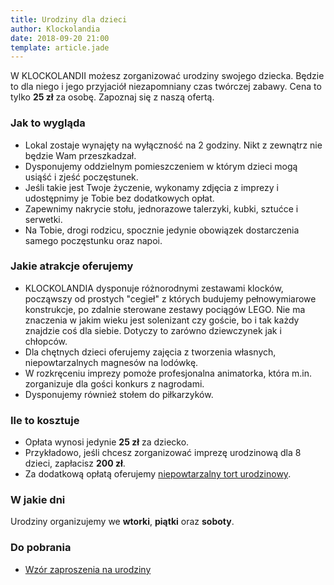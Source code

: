 ```yaml
---
title: Urodziny dla dzieci
author: Klockolandia
date: 2018-09-20 21:00
template: article.jade
---
```


W KLOCKOLANDII możesz zorganizować urodziny swojego dziecka. 
Będzie to dla niego i jego przyjaciół niezapomniany czas twórczej zabawy.
Cena to tylko **25 zł** za osobę. Zapoznaj się z naszą ofertą.

<span class="more"></span>

### Jak to wygląda

* Lokal zostaje wynajęty na wyłączność na 2 godziny. Nikt z zewnątrz nie będzie Wam przeszkadzał. 
* Dysponujemy oddzielnym pomieszczeniem w którym dzieci mogą usiąść i zjeść poczęstunek.
* Jeśli takie jest Twoje życzenie, wykonamy zdjęcia z imprezy i udostępnimy je Tobie bez dodatkowych opłat.
* Zapewnimy nakrycie stołu, jednorazowe talerzyki, kubki, sztućce i serwetki.
* Na Tobie, drogi rodzicu, spocznie jedynie obowiązek dostarczenia samego poczęstunku oraz napoi. 

### Jakie atrakcje oferujemy

* KLOCKOLANDIA dysponuje różnorodnymi zestawami klocków, począwszy od prostych "cegieł" z których budujemy pełnowymiarowe konstrukcje, po zdalnie sterowane zestawy pociągów LEGO. Nie ma znaczenia w jakim wieku jest solenizant czy goście, bo i tak każdy znajdzie coś dla siebie. Dotyczy to zarówno dziewczynek jak i chłopców.
* Dla chętnych dzieci oferujemy zajęcia z tworzenia własnych, niepowtarzalnych magnesów na lodówkę.
* W rozkręceniu imprezy pomoże profesjonalna animatorka, która m.in. zorganizuje dla gości konkurs z nagrodami.
* Dysponujemy również stołem do piłkarzyków.

### Ile to kosztuje

* Opłata wynosi jedynie **25 zł** za dziecko.
* Przykładowo, jeśli chcesz zorganizować imprezę urodzinową dla 8 dzieci, zapłacisz **200 zł**.
* Za dodatkową opłatą oferujemy [niepowtarzalny tort urodzinowy](../tort).

### W jakie dni

Urodziny organizujemy we **wtorki**, **piątki** oraz **soboty**.

### Do pobrania

* [Wzór zaproszenia na urodziny](/pliki/zaproszenie-szablon.pdf)